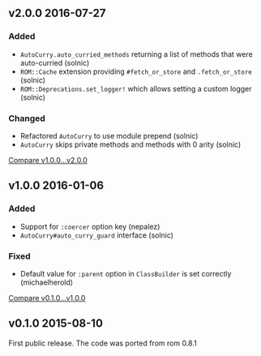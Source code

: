 ## v2.0.0 2016-07-27

### Added

* `AutoCurry.auto_curried_methods` returning a list of methods that were auto-curried (solnic)
* `ROM::Cache` extension providing `#fetch_or_store` and `.fetch_or_store` (solnic)
* `ROM::Deprecations.set_logger!` which allows setting a custom logger (solnic)

### Changed

* Refactored `AutoCurry` to use module prepend (solnic)
* `AutoCurry` skips private methods and methods with 0 arity (solnic)

[Compare v1.0.0...v2.0.0](https://github.com/rom-rb/rom-support/compare/v1.0.0...v2.0.0)

## v1.0.0 2016-01-06

### Added

* Support for `:coercer` option key (nepalez)
* `AutoCurry#auto_curry_guard` interface (solnic)

### Fixed

* Default value for `:parent` option in `ClassBuilder` is set correctly (michaelherold)

[Compare v0.1.0...v1.0.0](https://github.com/rom-rb/rom-support/compare/v0.1.0...v1.0.0)

## v0.1.0 2015-08-10

First public release. The code was ported from rom 0.8.1

